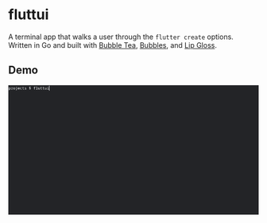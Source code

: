 # fluttui

A terminal app that walks a user through the `flutter create` options.
Written in Go and built with [Bubble Tea](https://github.com/charmbracelet/bubbletea), [Bubbles](https://github.com/charmbracelet/bubbles), and [Lip Gloss](https://github.com/charmbracelet/lipgloss).

## Demo
![demo](assets/fluttui_demo.gif)